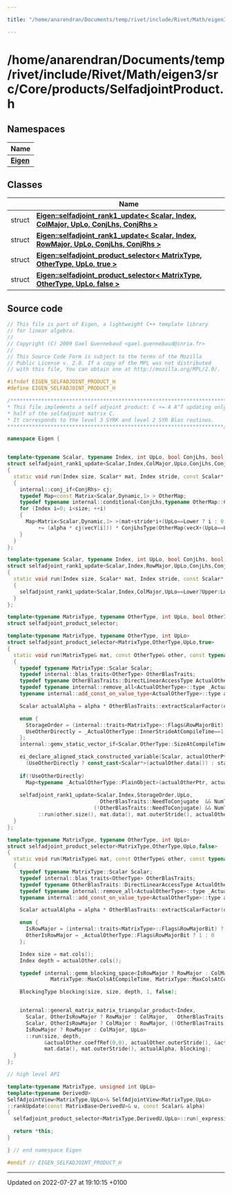 ```yaml
---

title: "/home/anarendran/Documents/temp/rivet/include/Rivet/Math/eigen3/src/Core/products/SelfadjointProduct.h"

---
```


# /home/anarendran/Documents/temp/rivet/include/Rivet/Math/eigen3/src/Core/products/SelfadjointProduct.h



## Namespaces

| Name           |
| -------------- |
| **[Eigen](http://example.org/namespaces/namespaceeigen/)**  |

## Classes

|                | Name           |
| -------------- | -------------- |
| struct | **[Eigen::selfadjoint_rank1_update< Scalar, Index, ColMajor, UpLo, ConjLhs, ConjRhs >](http://example.org/classes/structeigen_1_1selfadjoint__rank1__update_3_01scalar_00_01index_00_01colmajor_00_01uplo_00_01conjlhs_00_01conjrhs_01_4/)**  |
| struct | **[Eigen::selfadjoint_rank1_update< Scalar, Index, RowMajor, UpLo, ConjLhs, ConjRhs >](http://example.org/classes/structeigen_1_1selfadjoint__rank1__update_3_01scalar_00_01index_00_01rowmajor_00_01uplo_00_01conjlhs_00_01conjrhs_01_4/)**  |
| struct | **[Eigen::selfadjoint_product_selector< MatrixType, OtherType, UpLo, true >](http://example.org/classes/structeigen_1_1selfadjoint__product__selector_3_01matrixtype_00_01othertype_00_01uplo_00_01true_01_4/)**  |
| struct | **[Eigen::selfadjoint_product_selector< MatrixType, OtherType, UpLo, false >](http://example.org/classes/structeigen_1_1selfadjoint__product__selector_3_01matrixtype_00_01othertype_00_01uplo_00_01false_01_4/)**  |




## Source code

```cpp
// This file is part of Eigen, a lightweight C++ template library
// for linear algebra.
//
// Copyright (C) 2009 Gael Guennebaud <gael.guennebaud@inria.fr>
//
// This Source Code Form is subject to the terms of the Mozilla
// Public License v. 2.0. If a copy of the MPL was not distributed
// with this file, You can obtain one at http://mozilla.org/MPL/2.0/.

#ifndef EIGEN_SELFADJOINT_PRODUCT_H
#define EIGEN_SELFADJOINT_PRODUCT_H

/**********************************************************************
* This file implements a self adjoint product: C += A A^T updating only
* half of the selfadjoint matrix C.
* It corresponds to the level 3 SYRK and level 2 SYR Blas routines.
**********************************************************************/

namespace Eigen { 


template<typename Scalar, typename Index, int UpLo, bool ConjLhs, bool ConjRhs>
struct selfadjoint_rank1_update<Scalar,Index,ColMajor,UpLo,ConjLhs,ConjRhs>
{
  static void run(Index size, Scalar* mat, Index stride, const Scalar* vecX, const Scalar* vecY, const Scalar& alpha)
  {
    internal::conj_if<ConjRhs> cj;
    typedef Map<const Matrix<Scalar,Dynamic,1> > OtherMap;
    typedef typename internal::conditional<ConjLhs,typename OtherMap::ConjugateReturnType,const OtherMap&>::type ConjLhsType;
    for (Index i=0; i<size; ++i)
    {
      Map<Matrix<Scalar,Dynamic,1> >(mat+stride*i+(UpLo==Lower ? i : 0), (UpLo==Lower ? size-i : (i+1)))
          += (alpha * cj(vecY[i])) * ConjLhsType(OtherMap(vecX+(UpLo==Lower ? i : 0),UpLo==Lower ? size-i : (i+1)));
    }
  }
};

template<typename Scalar, typename Index, int UpLo, bool ConjLhs, bool ConjRhs>
struct selfadjoint_rank1_update<Scalar,Index,RowMajor,UpLo,ConjLhs,ConjRhs>
{
  static void run(Index size, Scalar* mat, Index stride, const Scalar* vecX, const Scalar* vecY, const Scalar& alpha)
  {
    selfadjoint_rank1_update<Scalar,Index,ColMajor,UpLo==Lower?Upper:Lower,ConjRhs,ConjLhs>::run(size,mat,stride,vecY,vecX,alpha);
  }
};

template<typename MatrixType, typename OtherType, int UpLo, bool OtherIsVector = OtherType::IsVectorAtCompileTime>
struct selfadjoint_product_selector;

template<typename MatrixType, typename OtherType, int UpLo>
struct selfadjoint_product_selector<MatrixType,OtherType,UpLo,true>
{
  static void run(MatrixType& mat, const OtherType& other, const typename MatrixType::Scalar& alpha)
  {
    typedef typename MatrixType::Scalar Scalar;
    typedef internal::blas_traits<OtherType> OtherBlasTraits;
    typedef typename OtherBlasTraits::DirectLinearAccessType ActualOtherType;
    typedef typename internal::remove_all<ActualOtherType>::type _ActualOtherType;
    typename internal::add_const_on_value_type<ActualOtherType>::type actualOther = OtherBlasTraits::extract(other.derived());

    Scalar actualAlpha = alpha * OtherBlasTraits::extractScalarFactor(other.derived());

    enum {
      StorageOrder = (internal::traits<MatrixType>::Flags&RowMajorBit) ? RowMajor : ColMajor,
      UseOtherDirectly = _ActualOtherType::InnerStrideAtCompileTime==1
    };
    internal::gemv_static_vector_if<Scalar,OtherType::SizeAtCompileTime,OtherType::MaxSizeAtCompileTime,!UseOtherDirectly> static_other;

    ei_declare_aligned_stack_constructed_variable(Scalar, actualOtherPtr, other.size(),
      (UseOtherDirectly ? const_cast<Scalar*>(actualOther.data()) : static_other.data()));
      
    if(!UseOtherDirectly)
      Map<typename _ActualOtherType::PlainObject>(actualOtherPtr, actualOther.size()) = actualOther;
    
    selfadjoint_rank1_update<Scalar,Index,StorageOrder,UpLo,
                              OtherBlasTraits::NeedToConjugate  && NumTraits<Scalar>::IsComplex,
                            (!OtherBlasTraits::NeedToConjugate) && NumTraits<Scalar>::IsComplex>
          ::run(other.size(), mat.data(), mat.outerStride(), actualOtherPtr, actualOtherPtr, actualAlpha);
  }
};

template<typename MatrixType, typename OtherType, int UpLo>
struct selfadjoint_product_selector<MatrixType,OtherType,UpLo,false>
{
  static void run(MatrixType& mat, const OtherType& other, const typename MatrixType::Scalar& alpha)
  {
    typedef typename MatrixType::Scalar Scalar;
    typedef internal::blas_traits<OtherType> OtherBlasTraits;
    typedef typename OtherBlasTraits::DirectLinearAccessType ActualOtherType;
    typedef typename internal::remove_all<ActualOtherType>::type _ActualOtherType;
    typename internal::add_const_on_value_type<ActualOtherType>::type actualOther = OtherBlasTraits::extract(other.derived());

    Scalar actualAlpha = alpha * OtherBlasTraits::extractScalarFactor(other.derived());

    enum {
      IsRowMajor = (internal::traits<MatrixType>::Flags&RowMajorBit) ? 1 : 0,
      OtherIsRowMajor = _ActualOtherType::Flags&RowMajorBit ? 1 : 0
    };

    Index size = mat.cols();
    Index depth = actualOther.cols();

    typedef internal::gemm_blocking_space<IsRowMajor ? RowMajor : ColMajor,Scalar,Scalar,
              MatrixType::MaxColsAtCompileTime, MatrixType::MaxColsAtCompileTime, _ActualOtherType::MaxColsAtCompileTime> BlockingType;

    BlockingType blocking(size, size, depth, 1, false);


    internal::general_matrix_matrix_triangular_product<Index,
      Scalar, OtherIsRowMajor ? RowMajor : ColMajor,   OtherBlasTraits::NeedToConjugate  && NumTraits<Scalar>::IsComplex,
      Scalar, OtherIsRowMajor ? ColMajor : RowMajor, (!OtherBlasTraits::NeedToConjugate) && NumTraits<Scalar>::IsComplex,
      IsRowMajor ? RowMajor : ColMajor, UpLo>
      ::run(size, depth,
            &actualOther.coeffRef(0,0), actualOther.outerStride(), &actualOther.coeffRef(0,0), actualOther.outerStride(),
            mat.data(), mat.outerStride(), actualAlpha, blocking);
  }
};

// high level API

template<typename MatrixType, unsigned int UpLo>
template<typename DerivedU>
SelfAdjointView<MatrixType,UpLo>& SelfAdjointView<MatrixType,UpLo>
::rankUpdate(const MatrixBase<DerivedU>& u, const Scalar& alpha)
{
  selfadjoint_product_selector<MatrixType,DerivedU,UpLo>::run(_expression().const_cast_derived(), u.derived(), alpha);

  return *this;
}

} // end namespace Eigen

#endif // EIGEN_SELFADJOINT_PRODUCT_H
```


-------------------------------

Updated on 2022-07-27 at 19:10:15 +0100
